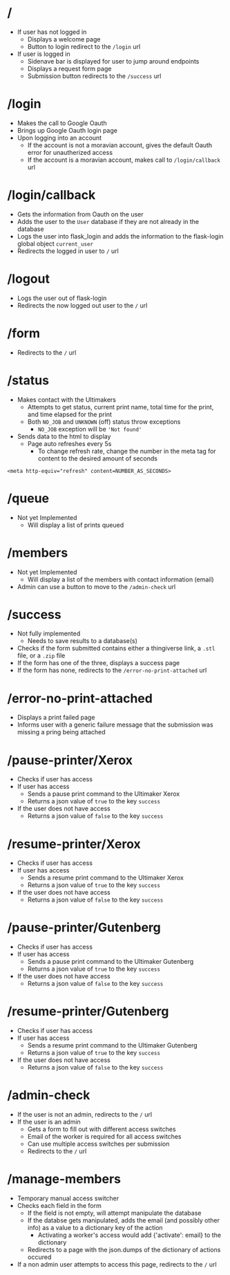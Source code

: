 # /
* If user has not logged in
    * Displays a welcome page
    * Button to login redirect to the `/login` url
* If user is logged in
    * Sidenave bar is displayed for user to jump around endpoints
    * Displays a request form page
    * Submission button redirects to the `/success` url

# /login
* Makes the call to Google Oauth
* Brings up Google Oauth login page
* Upon logging into an account
    * If the account is not a moravian account, gives the default Oauth error for unautherized access
    * If the account is a moravian account, makes call to `/login/callback` url

# /login/callback
* Gets the information from Oauth on the user
* Adds the user to the `User` database if they are not already in the database
* Logs the user into flask_login and adds the information to the flask-login global object `current_user`
* Redirects the logged in user to `/` url

# /logout
* Logs the user out of flask-login
* Redirects the now logged out user to the `/` url

# /form
* Redirects to the `/` url

# /status
* Makes contact with the Ultimakers
    * Attempts to get status, current print name, total time for the print, and time elapsed for the print
    * Both `NO_JOB` and `UNKNOWN` (off) status throw exceptions
        * `NO_JOB` exception will be `'Not found'`
* Sends data to the html to display
    * Page auto refreshes every 5s
        * To change refresh rate, change the number in the meta tag for content to the desired amount of seconds
```
<meta http-equiv="refresh" content=NUMBER_AS_SECONDS>
```

# /queue
* Not yet Implemented
    * Will display a list of prints queued

# /members
* Not yet Implemented
    * Will display a list of the members with contact information (email)
* Admin can use a button to move to the `/admin-check` url

# /success
* Not fully implemented
    * Needs to save results to a database(s)
* Checks if the form submitted contains either a thingiverse link, a `.stl` file, or a `.zip` file
* If the form has one of the three, displays a success page
* If the form has none, redirects to the `/error-no-print-attached` url

# /error-no-print-attached
* Displays a print failed page
* Informs user with a generic failure message that the submission was missing a pring being attached

# /pause-printer/Xerox
* Checks if user has access
* If user has access
    * Sends a pause print command to the Ultimaker Xerox
    * Returns a json value of `true` to the key `success`
* If the user does not have access
    * Returns a json value of `false` to the key `success`

# /resume-printer/Xerox
* Checks if user has access
* If user has access
    * Sends a resume print command to the Ultimaker Xerox
    * Returns a json value of `true` to the key `success`
* If the user does not have access
    * Returns a json value of `false` to the key `success`

# /pause-printer/Gutenberg
* Checks if user has access
* If user has access
    * Sends a pause print command to the Ultimaker Gutenberg
    * Returns a json value of `true` to the key `success`
* If the user does not have access
    * Returns a json value of `false` to the key `success`

# /resume-printer/Gutenberg
* Checks if user has access
* If user has access
    * Sends a resume print command to the Ultimaker Gutenberg
    * Returns a json value of `true` to the key `success`
* If the user does not have access
    * Returns a json value of `false` to the key `success`

# /admin-check
* If the user is not an admin, redirects to the `/` url
* If the user is an admin
    * Gets a form to fill out with different access switches
    * Email of the worker is required for all access switches
    * Can use multiple access switches per submission
    * Redirects to the `/` url

# /manage-members
* Temporary manual access switcher
* Checks each field in the form
    * If the field is not empty, will attempt manipulate the database
    * If the databse gets manipulated, adds the email (and possibly other info) as a value to a dictionary key of the action
        * Activating a worker's access would add {'activate': email} to the dictionary
    * Redirects to a page with the json.dumps of the dictionary of actions occured
* If a non admin user attempts to access this page, redirects to the `/` url